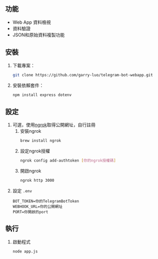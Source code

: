 ## 功能

- Web App 資料檢視
- 資料驗證
- JSON和原始資料複製功能

## 安裝

1. 下載專案：
    ```bash
    git clone https://github.com/garry-luo/telegram-bot-webapp.git
    ```
2. 安裝依賴套件：

   ```bash
   npm install express dotenv
   ```

## 設定

1. 可選，使用[ngrok](https://ngrok.com/)取得公開網址，自行註冊
    1. 安裝ngrok
       ```bash
       brew install ngrok
       ```
    2. 設定ngrok授權
       ```bash
       ngrok config add-authtoken [你的ngrok授權碼]
       ```
    3. 開啟ngrok
       ```bash
       ngrok http 3000
       ```
2. 設定 `.env`
   ```text
   BOT_TOKEN=你的TelegramBotToken
   WEBHOOK_URL=你的公開網址
   PORT=你開啟的port
   ```

## 執行

1. 啟動程式
   ```bash
   node app.js
   ```